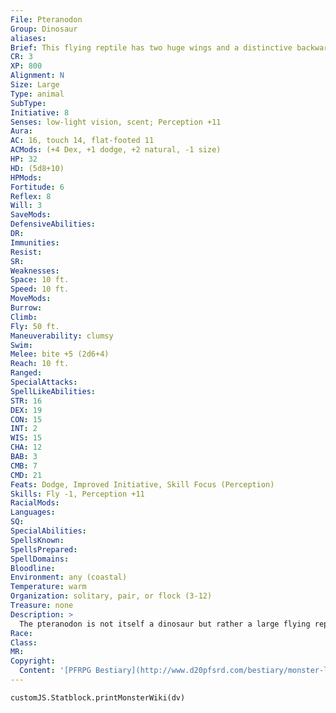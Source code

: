 ```yaml
---
File: Pteranodon
Group: Dinosaur
aliases: 
Brief: This flying reptile has two huge wings and a distinctive backwardsweeping crest decorating its head.
CR: 3
XP: 800
Alignment: N
Size: Large
Type: animal
SubType: 
Initiative: 8
Senses: low-light vision, scent; Perception +11
Aura: 
AC: 16, touch 14, flat-footed 11
ACMods: (+4 Dex, +1 dodge, +2 natural, -1 size)
HP: 32
HD: (5d8+10)
HPMods: 
Fortitude: 6
Reflex: 8
Will: 3
SaveMods: 
DefensiveAbilities: 
DR: 
Immunities: 
Resist: 
SR: 
Weaknesses: 
Space: 10 ft.
Speed: 10 ft.
MoveMods: 
Burrow: 
Climb: 
Fly: 50 ft.
Maneuverability: clumsy
Swim: 
Melee: bite +5 (2d6+4)
Reach: 10 ft.
Ranged: 
SpecialAttacks: 
SpellLikeAbilities: 
STR: 16
DEX: 19
CON: 15
INT: 2
WIS: 15
CHA: 12
BAB: 3
CMB: 7
CMD: 21
Feats: Dodge, Improved Initiative, Skill Focus (Perception)
Skills: Fly -1, Perception +11
RacialMods: 
Languages: 
SQ: 
SpecialAbilities: 
SpellsKnown: 
SpellsPrepared: 
SpellDomains: 
Bloodline: 
Environment: any (coastal)
Temperature: warm
Organization: solitary, pair, or flock (3-12)
Treasure: none
Description: >
  The pteranodon is not itself a dinosaur but rather a large flying reptile that is often found in areas dinosaurs are common. Its flight lacks grace, so it lands on the ground to fight foes it can't carry away. A pteranodon has a wingspan of 30 feet but only weighs 40 pounds. Pteranodon Companions Starting Statistics: Size Medium; Speed 10 ft., fly 50 ft. (clumsy); AC +0 natural armor; Attack bite (1d8); Ability Scores Str 8, Dex 21, Con 10, Int 2, Wis 14, Cha 12; Special Qualities low-light vision, scent. 7th-Level Advancement: Size Large; AC +2 natural armor; Attack bite (2d6); Ability Scores Str +8, Dex -2, Con +4.
Race: 
Class: 
MR: 
Copyright:
  Content: '[PFRPG Bestiary](http://www.d20pfsrd.com/bestiary/monster-listings/animals/dinosaur/pteranodon)'
---
```

```dataviewjs
customJS.Statblock.printMonsterWiki(dv)
```
